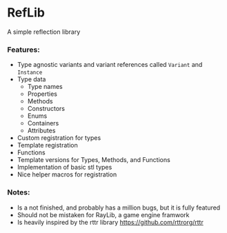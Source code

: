 # RefLib
 A simple reflection library
 
 ### Features:
 - Type agnostic variants and variant references called `Variant` and `Instance`
 - Type data
   - Type names
   - Properties
   - Methods
   - Constructors
   - Enums
   - Containers
   - Attributes
 - Custom registration for types
 - Template registration
 - Functions
 - Template versions for Types, Methods, and Functions
 - Implementation of basic stl types
 - Nice helper macros for registration

 ### Notes: 
  - Is a not finished, and probably has a million bugs, but it is fully featured 
  - Should not be mistaken for RayLib, a game engine framwork
  - Is heavily inspired by the rttr library https://github.com/rttrorg/rttr
